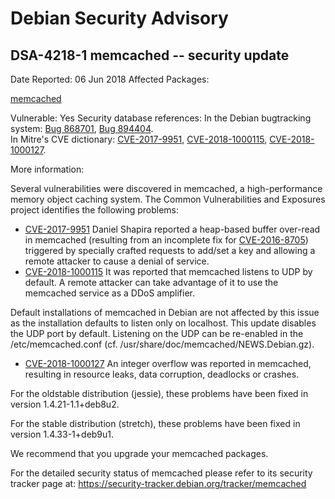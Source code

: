 
Debian Security Advisory
========================


DSA-4218-1 memcached -- security update
---------------------------------------



Date Reported:
06 Jun 2018
Affected Packages:

[memcached](https://packages.debian.org/src:memcached)

Vulnerable:
Yes
Security database references:
In the Debian bugtracking system: [Bug 868701](https://bugs.debian.org/cgi-bin/bugreport.cgi?bug=868701), [Bug 894404](https://bugs.debian.org/cgi-bin/bugreport.cgi?bug=894404).  
In Mitre's CVE dictionary: [CVE-2017-9951](https://security-tracker.debian.org/tracker/CVE-2017-9951), [CVE-2018-1000115](https://security-tracker.debian.org/tracker/CVE-2018-1000115), [CVE-2018-1000127](https://security-tracker.debian.org/tracker/CVE-2018-1000127).  

More information:

Several vulnerabilities were discovered in memcached, a high-performance
memory object caching system. The Common Vulnerabilities and Exposures
project identifies the following problems:


* [CVE-2017-9951](https://security-tracker.debian.org/tracker/CVE-2017-9951)
Daniel Shapira reported a heap-based buffer over-read in memcached
 (resulting from an incomplete fix for [CVE-2016-8705](https://security-tracker.debian.org/tracker/CVE-2016-8705)) triggered by
 specially crafted requests to add/set a key and allowing a remote
 attacker to cause a denial of service.
* [CVE-2018-1000115](https://security-tracker.debian.org/tracker/CVE-2018-1000115)
It was reported that memcached listens to UDP by default. A remote
 attacker can take advantage of it to use the memcached service as a
 DDoS amplifier.


Default installations of memcached in Debian are not affected by
 this issue as the installation defaults to listen only on localhost.
 This update disables the UDP port by default. Listening on the UDP
 can be re-enabled in the /etc/memcached.conf (cf.
 /usr/share/doc/memcached/NEWS.Debian.gz).
* [CVE-2018-1000127](https://security-tracker.debian.org/tracker/CVE-2018-1000127)
An integer overflow was reported in memcached, resulting in resource
 leaks, data corruption, deadlocks or crashes.


For the oldstable distribution (jessie), these problems have been fixed
in version 1.4.21-1.1+deb8u2.


For the stable distribution (stretch), these problems have been fixed in
version 1.4.33-1+deb9u1.


We recommend that you upgrade your memcached packages.


For the detailed security status of memcached please refer to its
security tracker page at:
<https://security-tracker.debian.org/tracker/memcached>





